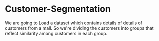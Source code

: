 # Customer-Segmentation

We are going to Load a dataset which contains details of details of customers from a mall. So we're dividing the customers into groups that reflect similarity among customers in each group.
